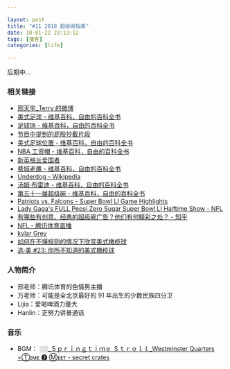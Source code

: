 ```yaml
---

layout: post
title: "#11 2018 超级碗指南"
date: 18-01-22 23:13:12
tags: [播客]
categories: [life]

---
```


后期中...

### 相关链接

- [邢天宇_Terry 的微博](https://weibo.com/u/1658874740)
- [美式足球 - 维基百科，自由的百科全书](https://zh.wikipedia.org/wiki/%E7%BE%8E%E5%BC%8F%E8%B6%B3%E7%90%83)
- [足球场 - 维基百科，自由的百科全书](https://zh.wikipedia.org/wiki/%E8%B6%B3%E7%90%83%E5%A0%B4#%E6%A8%99%E6%BA%96%E8%B6%B3%E7%90%83%E5%A0%B4)
- [节目中提到的屁股抄截片段](https://www.youtube.com/watch?v=K4b16UtvW7g)
- [美式足球位置 - 维基百科，自由的百科全书](https://zh.wikipedia.org/wiki/%E7%BE%8E%E5%BC%8F%E8%B6%B3%E7%90%83%E4%BD%8D%E7%BD%AE)
- [NBA 工资帽 - 维基百科，自由的百科全书](https://zh.wikipedia.org/wiki/NBA%E5%B7%A5%E8%B5%84%E5%B8%BD)
- [新英格兰爱国者](https://zh.wikipedia.org/wiki/%E6%96%B0%E8%8B%B1%E6%A0%BC%E5%85%B0%E7%88%B1%E5%9B%BD%E8%80%85)
- [费城老鹰 - 维基百科，自由的百科全书](https://zh.wikipedia.org/wiki/%E8%B4%B9%E5%9F%8E%E8%80%81%E9%B9%B0)
- [Underdog - Wikipedia](https://en.wikipedia.org/wiki/Underdog)
- [汤姆·布雷迪 - 维基百科，自由的百科全书](https://zh.wikipedia.org/wiki/%E6%B1%A4%E5%A7%86%C2%B7%E5%B8%83%E9%9B%B7%E8%BF%AA)
- [第五十一届超级碗 - 维基百科，自由的百科全书](https://zh.wikipedia.org/wiki/%E7%AC%AC%E4%BA%94%E5%8D%81%E4%B8%80%E5%B1%8A%E8%B6%85%E7%BA%A7%E7%A2%97)
- [Patriots vs. Falcons  - Super Bowl LI Game Highlights](https://www.youtube.com/watch?v=016LXFHpFCk)
- [Lady Gaga's FULL Pepsi Zero Sugar Super Bowl LI Halftime Show - NFL](https://www.youtube.com/watch?v=txXwg712zw4)
- [有哪些有创意、经典的超级碗广告？他们有何精彩之处？ - 知乎](https://www.zhihu.com/question/50362155)
- [NFL - 腾讯体育直播](http://kbs.sports.qq.com/#nfl)
- [kylar Grey](http://music.163.com/#/artist?id=74801)
- [如何在不懂规则的情况下欣赏美式橄榄球](http://www.nflchina.com/news/detail/1978644.html)
- [选·美 #23: 你所不知道的美式橄榄球](https://xuanmei.us/23)

### 人物简介

- 邢老师：腾讯体育的色情男主播
- 万老师：可能是全北京最好的 91 年出生的少数民族四分卫
- Lijia：爱喝啤酒力量大
- Hanlin：正努力讲普通话

### 音乐

- BGM： [░░_Ｓｐｒｉｎｇｔｉｍｅ  Ｓｔｒｏｌｌ_Westminster Quarters =Ⓣɪᴍᴇ ➋ Ⓜᴇᴇᴛ - secret crates](http://music.163.com/#/song?id=448741213)